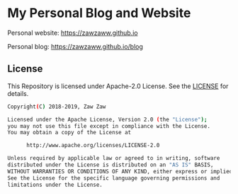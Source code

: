 # My Personal Blog and Website

Personal website: https://zawzaww.github.io

Personal blog: https://zawzaww.github.io/blog

## License
This Repository is licensed under Apache-2.0 License. See the [LICENSE](https://github.com/zawzaww/zawzaww.github.io/blob/master/LICENSE) for details.

```bash
Copyright(C) 2018-2019, Zaw Zaw

Licensed under the Apache License, Version 2.0 (the "License");
you may not use this file except in compliance with the License.
You may obtain a copy of the License at

      http://www.apache.org/licenses/LICENSE-2.0

Unless required by applicable law or agreed to in writing, software
distributed under the License is distributed on an "AS IS" BASIS,
WITHOUT WARRANTIES OR CONDITIONS OF ANY KIND, either express or implied.
See the License for the specific language governing permissions and
limitations under the License.
```
